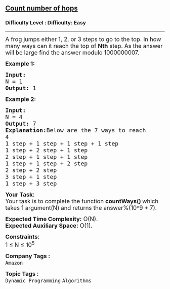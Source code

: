 <h2><a href="https://www.geeksforgeeks.org/problems/count-number-of-hops-1587115620/1?page=1&category=Dynamic%20Programming&difficulty=Easy&sortBy=submissions">Count number of hops</a></h2><h3>Difficulty Level : Difficulty: Easy</h3><hr><div class="problems_problem_content__Xm_eO"><p><span style="font-size: 18px;">A frog jumps either 1, 2, or 3 steps to go to the top. In how many ways can it reach the top of <strong>Nth</strong> step. As the answer will be large find the answer modulo 1000000007.</span></p>
<p><span style="font-size: 18px;"><strong>Example 1:</strong></span></p>
<pre><span style="font-size: 18px;"><strong>Input:
</strong>N = 1
<strong>Output: </strong>1</span>
</pre>
<p><span style="font-size: 18px;"><strong>Example 2:</strong></span></p>
<pre><span style="font-size: 18px;"><strong>Input:
</strong>N = 4
<strong>Output: </strong>7<strong>
Explanation:</strong>Below are the 7 ways to reach
4
1 step + 1 step + 1 step + 1 step
1 step + 2 step + 1 step
2 step + 1 step + 1 step
1 step + 1 step + 2 step
2 step + 2 step
3 step + 1 step
1 step + 3 step</span></pre>
<p><span style="font-size: 18px;"><strong>Your Task:</strong><br>Your task is to complete the function <strong>countWays()&nbsp;</strong>which takes 1 argument(N) and returns the answer%(10^9 + 7).</span></p>
<p><span style="font-size: 18px;"><strong>Expected Time Complexity:</strong>&nbsp;O(N).<br><strong>Expected Auxiliary Space:</strong>&nbsp;O(1).</span></p>
<p><span style="font-size: 18px;"><strong>Constraints:</strong><br>1 ≤ N ≤ 10<sup>5</sup></span></p></div><p><span style=font-size:18px><strong>Company Tags : </strong><br><code>Amazon</code>&nbsp;<br><p><span style=font-size:18px><strong>Topic Tags : </strong><br><code>Dynamic Programming</code>&nbsp;<code>Algorithms</code>&nbsp;